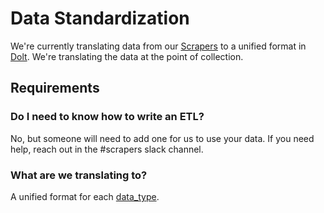 # Data Standardization

We're currently translating data from our [Scrapers]() to a unified format in [Dolt](../data-storage/dolthub.md). We're translating the data at the point of collection.

## Requirements

### Do I need to know how to write an ETL?

No, but someone will need to add one for us to use your data. If you need help, reach out in the \#scrapers slack channel.

### What are we translating to?

A unified format for each [data\_type](https://www.dolthub.com/repositories/pdap/datasets/data/master/data_types).

